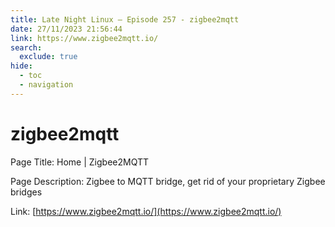 ```yaml
---
title: Late Night Linux – Episode 257 - zigbee2mqtt
date: 27/11/2023 21:56:44
link: https://www.zigbee2mqtt.io/
search:
  exclude: true
hide:
  - toc
  - navigation
---
```


# zigbee2mqtt

Page Title: Home | Zigbee2MQTT

Page Description: Zigbee to MQTT bridge, get rid of your proprietary Zigbee bridges 

Link: [https://www.zigbee2mqtt.io/](https://www.zigbee2mqtt.io/)